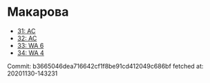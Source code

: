 # Макарова
- [31: AC](31.md)
- [32: AC](32.md)
- [33: WA 6](33.md)
- [34: WA 4](34.md)

Commit: b3665046dea716642cf1f8be91cd412049c686bf
 fetched at: 20201130-143231
